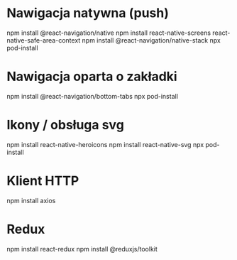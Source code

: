 # Nawigacja natywna (push)
npm install @react-navigation/native
npm install react-native-screens react-native-safe-area-context
npm install @react-navigation/native-stack
npx pod-install

# Nawigacja oparta o zakładki
npm install @react-navigation/bottom-tabs
npx pod-install

# Ikony / obsługa svg
npm install react-native-heroicons
npm install react-native-svg
npx pod-install

# Klient HTTP
npm install axios

# Redux
npm install react-redux
npm install @reduxjs/toolkit


